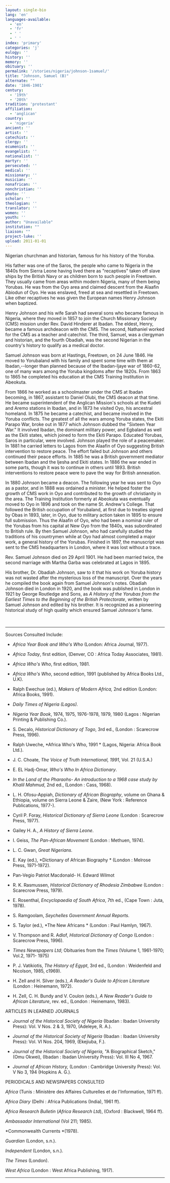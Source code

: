 ```yaml
---
layout: single-bio
lang: 'en'
languages-available:
  - 'en'
  - 'fr'
  - ' '
  - ' '
index: 'primary'
categories: 'j'
eulogy: ''
history: ''
memory: ''
obituary: ''
permalink: '/stories/nigeria/johnson-1samuel/'
title: "Johnson, Samuel (B)"
alternate: ""
date: '1846-1901'
century:
  - '19th'
  - '20th'
tradition: 'protestant'
affiliation:
  - 'anglican'
country:
  - 'nigeria'
ancient: ''
artist: ''
catechist: ''
clergy: ''
ecumenist: ''
evangelist: ''
nationalist: ''
martyr: ''
persecuted: ''
medical: ''
missionary: ''
musician: ''
nonafrican: ''
nonchristian: ''
photo: ''
scholar: ''
theologian: ''
translator: ''
women: ''
youth: ''
author: "Unavailable"
institution: ""
liaison: ""
project-luke: ''
upload: 2011-01-01
---
```




Nigerian churchman and historian, famous for his history of the Yoruba.

His father was one of the Saros, the people who came to Nigeria in the 1840s from Sierra Leone having lived there as "recaptives" taken off slave ships by the British Navy or as children born to such people in Freetown. They usually came from areas within modern Nigeria, many of them being Yorubas. He was from the Oyo area and claimed descent from the Alaafin Abiodun of Oyo. He was enslaved, freed at sea and resettled in Freetown.  Like other recaptives he was given the European names Henry Johnson when baptized.

Henry Johnson and his wife Sarah had several sons who became famous in Nigeria, where they moved in 1857 to join the Church Missionary Society (CMS) mission under Rev. David Hinderer at Ibadan. The eldest, Henry, became a famous archdeacon with the CMS. The second, Nathaniel worked for the CMS as a teacher and catechist. The third, Samuel, was a clergyman and historian, and the fourth Obadiah, was the second Nigerian in the country's history to qualify as a medical doctor.

Samuel Johnson was born at Hastings, Freetown, on 24 June 1846.  He moved to Yorubaland with his family and spent some time with them at Ibadan,--longer than planned because of the Ibadan-Ijaye war of 1860-62, one of many wars among the Yoruba kingdoms after the 1820s. From 1863 to 1865 he completed his education at the CMS Training Institution in Abeokuta.

From 1866 he worked as a schoolmaster under the CMS at Ibadan becoming, in 1867, assistant to Daniel Olubi, the CMS deacon at that time. He became superintendent of the Anglican Mission's schools at the Kudeti and Aremo stations in Ibadan, and in 1873 he visited Oyo, his ancestral homeland. In 1875 he became a catechist, and became involved in the Yoruba conflicts. The greatest of all the wars among Yoruba states, the Ekiti Parapo War, broke out in 1877 which Johnson dubbed the "Sixteen Year War."  It involved Ibadan, the dominant military power, and Egbaland as well as the Ekiti states, which joined to form the Ekiti Parapo. Educated Yorubas, Saros in particular, were involved. Johnson played the role of a peacemaker. In 1881 he carried letters to Lagos from the Alaafin of Oyo suggesting British intervention to restore peace. The effort failed but Johnson and others continued their peace efforts. In 1885 he was a British government mediator between Ibadan and the Ijesha and Ekiti states. In 1886 the war ended in some parts, though it was to continue in others until 1893. British interventions to restore peace were to pave the way for British annexation.

In 1880 Johnson became a deacon. The following year he was sent to Oyo as a pastor, and in 1888 was ordained a minister. He helped foster the growth of CMS work in Oyo and contributed to the growth of christianity in the area. The Training Institution formerly at Abeokuta was eventually moved to Oyo in 1896 and took on the name St. Andrew's College. That followed the British occupation of Yorubaland, at first due to treaties signed by Obas in 1893, later, in Oyo, due to military action taken in 1895 to ensure full submission. Thus the Alaafin of Oyo, who had been a nominal ruler of the Yorubas from his capital at New Oyo from the 1840s, was subordinated to British rule. By then Samuel Johnson, who had carefully studied the traditions of his countrymen while at Oyo had almost completed a major work, a general history of the Yorubas. Finished in 1897, the manuscript was sent to the CMS headquarters in London, where it was lost without a trace.

Rev. Samuel Johnson died on 29 April 1901. He had been married twice, the second marriage with Martha Garba was celebrated at Lagos in 1895.

His brother, Dr. Obadiah Johnson, saw to it that his work on Yoruba history was not wasted after the mysterious loss of the manuscript. Over the years he compiled the book again from Samuel Johnson's notes. Obadiah Johnson died in London in 1920, and the book was published in London in 1921 by George Routledge and Sons, as *A History of the Yorubas from the Earliest Times to the Beginning of the British Protectorate*, written by Samuel Johnson and edited by his brother. It is recognized as a pioneering historical study of high quality which ensured Samuel Johnson's fame.

&nbsp;

---

Sources Consulted Include:

* *Africa Year Book and Who's Who*  (London: Africa Journal, 1977).

* *Africa Today*, first edition, (Denver, CO : Africa Today Associates, 1981).

* *Africa Who's Who*, first edition, 1981.

* *Africa Who's Who*, second edition, 1991 (published by Africa Books Ltd., U.K).

* Ralph Ewechue (ed.),  *Makers of Modern Africa,*  2nd edition  (London: Africa Books, 1991).

* *Daily Times of Nigeria (Lagos).*

* *Nigeria Year Book*, 1974, 1975, 1976-1978, 1979, 1980 (Lagos : Nigerian Printing &amp; Publishing Co.).

* S. Decalo, *Historical Dictionary of Togo*, 3rd ed., (London : Scarecrow Press, 1996).

* Ralph Uweche, *Africa Who's Who, 1991 *
(Lagos, Nigeria: Africa Book Ltd.).

* J. C. Choate, *The Voice of Truth International, 1991*,
Vol. 21 (U.S.A.)

* E. EL Hadj-Omar, *Who's Who In Africa Dictionary*.

* *In the Land of the Pharaohs- An introduction to a 1968 case study by
Khalil Mahmud*, 2nd ed., (London : Cass, 1968).

* L. H. Ofosu-Appiah, *Dictionary of African Biography*, volume on Ghana &amp; Ethiopia,
volume on Sierra Leone  &amp; Zaire, (New York : Reference Publications, 1977-).

* Cyril P. Foray, *Historical Dictionary of Sierra Leone* (London : Scarecrow Press, 1977).

* Gailey H. A., *A History of Sierra Leone*.

* I. Geiss, *The Pan-African Movement* (London : Methuen, 1974).

* L. C. Gwan, *Great Nigerians.*

* E. Kay (ed.), *Dictionary of African Biography * (London : Melrose Press, 1971-1972).

* Pan-Vegio Patriot Macdonald- H. Edward Wilmot

* R. K. Rasmussen, *Historical Dictionary of Rhodesia Zimbabwe* (London : Scarecrow Press, 1979).

* E. Rosenthal, *Encyclopaedia of South Africa*, 7th ed., (Cape Town : Juta, 1978).

* S. Ramgoolam, *Seychelles Government Annual Reports*.

* S. Taylor (ed.), *The New Africans * (London : Paul Hamlyn, 1967).

* V. Thompson and R. Adlof, *Historical Dictionary of Congo* (London : Scarecrow Press, 1996).

* *Times Newspapers Ltd*; Obituaries from the *Times* (Volume 1, 1961-1970;
Vol.2, 1971- 1975)

* P. J. Vatikiotis, *The History of Egypt*, 3rd ed., (London : Weidenfeld and Nicolson, 1985, c1969).

* H. Zell and H. Silver (eds.), *A Reader's Guide to African Literature* (London : Heinemann, 1972).

* H. Zell, C. H. Bundy and V. Coulon (eds.), *A New Reader's Guide to African Literature*, rev. ed., (London : Heinemann, 1983).

ARTICLES IN LEARNED JOURNALS

* *Journal of the Historical Society of Nigeria* (Ibadan : Ibadan University Press): Vol. V Nos. 2 &amp; 3, 1970,  (Adeleye, R. A.).

* *Journal of the Historical Society of Nigeria* (Ibadan : Ibadan University Press): Vol. VI Nos. 204, 1969,  (Ekejiuba, F.).

* *Journal of the Historical Society of Nigeria,* "A Biographical Sketch,"  (Omu Okwei), (Ibadan : Ibadan University Press): Vol. III No 4, 1967.

* *Journal of African History,* (London : Cambridge University Press): Vol. V No 3, 194 (Hopkins A. G.).

PERIODICALS AND NEWSPAPERS CONSULTED

*Africa* (Tunis : Ministère des Affaires Culturelles et de l'Information, 1971 ff).

*Africa Diary* (Delhi : Africa Publications (India), 1961 ff).

*Africa Research Bulletin* (*Africa Research Ltd*), (Oxford : Blackwell, 1964 ff).

*Ambassador International* (Vol 211; 1985).

*Commonwealth Currents *(1978).

*Guardian* (London, s.n.).

*Independent* (London, s.n.).

*The Times* (London).

*West Africa* (London : West Africa Publishing, 1917).

---